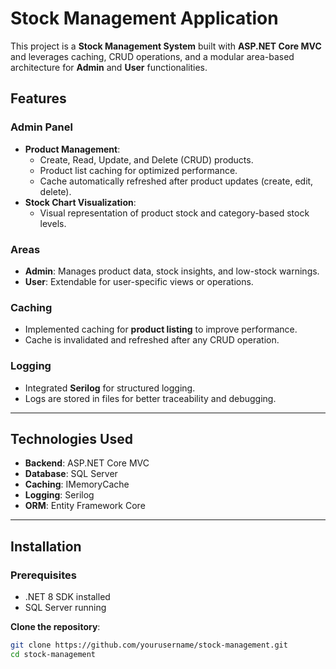 # Stock Management Application

This project is a **Stock Management System** built with **ASP.NET Core MVC** and leverages caching, CRUD operations, and a modular area-based architecture for **Admin** and **User** functionalities.

## Features

### Admin Panel
- **Product Management**:  
  - Create, Read, Update, and Delete (CRUD) products.  
  - Product list caching for optimized performance.  
  - Cache automatically refreshed after product updates (create, edit, delete).  
- **Stock Chart Visualization**:  
  - Visual representation of product stock and category-based stock levels.  


### Areas
- **Admin**: Manages product data, stock insights, and low-stock warnings.  
- **User**: Extendable for user-specific views or operations.

### Caching
- Implemented caching for **product listing** to improve performance.  
- Cache is invalidated and refreshed after any CRUD operation.  

### Logging
- Integrated **Serilog** for structured logging.  
- Logs are stored in files for better traceability and debugging.

---

## Technologies Used

- **Backend**: ASP.NET Core MVC  
- **Database**: SQL Server  
- **Caching**: IMemoryCache  
- **Logging**: Serilog  
- **ORM**: Entity Framework Core  

---

## Installation

### Prerequisites
- .NET 8 SDK installed  
- SQL Server running  

 **Clone the repository**:  
   ```bash
   git clone https://github.com/yourusername/stock-management.git
   cd stock-management
